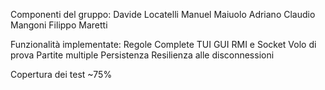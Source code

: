 Componenti del gruppo:
Davide Locatelli
Manuel Maiuolo
Adriano Claudio Mangoni
Filippo Maretti

Funzionalità implementate:
Regole Complete
TUI
GUI
RMI e Socket
Volo di prova
Partite multiple
Persistenza
Resilienza alle disconnessioni

Copertura dei test ~75%
